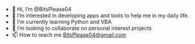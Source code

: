 - 👋 Hi, I’m @BitsPlease04
- 👀 I’m interested in developing apps and tools to help me in my daily life.
- 🌱 I’m currently learning Python and VBA
- 💞️ I’m looking to collaborate on personal interest projects
- 📫 How to reach me BitsPlease04@gmail.com

<!---
BitsPlease04/BitsPlease04 is a ✨ special ✨ repository because its `README.md` (this file) appears on your GitHub profile.
You can click the Preview link to take a look at your changes.
--->
